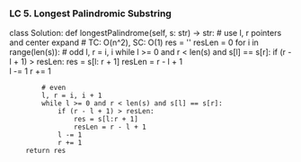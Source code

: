 ### LC 5. Longest Palindromic Substring
class Solution:
    def longestPalindrome(self, s: str) -> str:
        # use l, r pointers and center expand
        # TC: O(n^2), SC: O(1)
        res = ''
        resLen = 0
        for i in range(len(s)):
            # odd
            l, r = i, i 
            while l >= 0 and r < len(s) and s[l] == s[r]:
                if (r - l + 1) > resLen:
                    res = s[l: r + 1]
                    resLen = r - l + 1      
                l -= 1
                r += 1

            # even 
            l, r = i, i + 1
            while l >= 0 and r < len(s) and s[l] == s[r]:
                if (r - l + 1) > resLen:
                    res = s[l:r + 1]
                    resLen = r - l + 1
                l -= 1
                r += 1
        return res